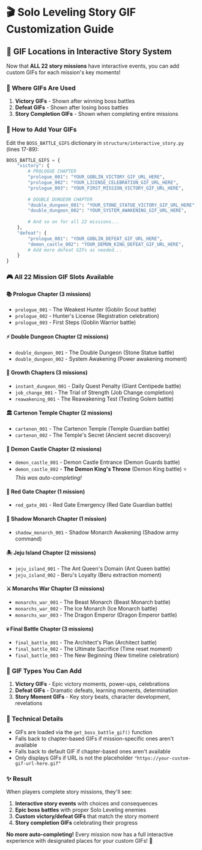 # 🎬 Solo Leveling Story GIF Customization Guide

## 📍 **GIF Locations in Interactive Story System**

Now that **ALL 22 story missions** have interactive events, you can add custom GIFs for each mission's key moments!

### 🎯 **Where GIFs Are Used**

1. **Victory GIFs** - Shown after winning boss battles
2. **Defeat GIFs** - Shown after losing boss battles  
3. **Story Completion GIFs** - Shown when completing entire missions

### 📝 **How to Add Your GIFs**

Edit the `BOSS_BATTLE_GIFS` dictionary in `structure/interactive_story.py` (lines 17-89):

```python
BOSS_BATTLE_GIFS = {
    "victory": {
        # PROLOGUE CHAPTER
        "prologue_001": "YOUR_GOBLIN_VICTORY_GIF_URL_HERE",
        "prologue_002": "YOUR_LICENSE_CELEBRATION_GIF_URL_HERE", 
        "prologue_003": "YOUR_FIRST_MISSION_VICTORY_GIF_URL_HERE",
        
        # DOUBLE DUNGEON CHAPTER  
        "double_dungeon_001": "YOUR_STONE_STATUE_VICTORY_GIF_URL_HERE",
        "double_dungeon_002": "YOUR_SYSTEM_AWAKENING_GIF_URL_HERE",
        
        # And so on for all 22 missions...
    },
    "defeat": {
        "prologue_001": "YOUR_GOBLIN_DEFEAT_GIF_URL_HERE",
        "demon_castle_002": "YOUR_DEMON_KING_DEFEAT_GIF_URL_HERE",
        # Add more defeat GIFs as needed...
    }
}
```

### 🎮 **All 22 Mission GIF Slots Available**

#### **📚 Prologue Chapter (3 missions)**
- `prologue_001` - The Weakest Hunter (Goblin Scout battle)
- `prologue_002` - Hunter's License (Registration celebration)
- `prologue_003` - First Steps (Goblin Warrior battle)

#### **⚡ Double Dungeon Chapter (2 missions)**
- `double_dungeon_001` - The Double Dungeon (Stone Statue battle)
- `double_dungeon_002` - System Awakening (Power awakening moment)

#### **💪 Growth Chapters (3 missions)**
- `instant_dungeon_001` - Daily Quest Penalty (Giant Centipede battle)
- `job_change_001` - The Trial of Strength (Job Change completion)
- `reawakening_001` - The Reawakening Test (Testing Golem battle)

#### **🏛️ Cartenon Temple Chapter (2 missions)**
- `cartenon_001` - The Cartenon Temple (Temple Guardian battle)
- `cartenon_002` - The Temple's Secret (Ancient secret discovery)

#### **🏰 Demon Castle Chapter (2 missions)**
- `demon_castle_001` - Demon Castle Entrance (Demon Guards battle)
- `demon_castle_002` - **The Demon King's Throne** (Demon King battle) ⭐ *This was auto-completing!*

#### **🔴 Red Gate Chapter (1 mission)**
- `red_gate_001` - Red Gate Emergency (Red Gate Guardian battle)

#### **👑 Shadow Monarch Chapter (1 mission)**
- `shadow_monarch_001` - Shadow Monarch Awakening (Shadow army command)

#### **🏝️ Jeju Island Chapter (2 missions)**
- `jeju_island_001` - The Ant Queen's Domain (Ant Queen battle)
- `jeju_island_002` - Beru's Loyalty (Beru extraction moment)

#### **⚔️ Monarchs War Chapter (3 missions)**
- `monarchs_war_001` - The Beast Monarch (Beast Monarch battle)
- `monarchs_war_002` - The Ice Monarch (Ice Monarch battle)
- `monarchs_war_003` - The Dragon Emperor (Dragon Emperor battle)

#### **💀 Final Battle Chapter (3 missions)**
- `final_battle_001` - The Architect's Plan (Architect battle)
- `final_battle_002` - The Ultimate Sacrifice (Time reset moment)
- `final_battle_003` - The New Beginning (New timeline celebration)

### 🎨 **GIF Types You Can Add**

1. **Victory GIFs** - Epic victory moments, power-ups, celebrations
2. **Defeat GIFs** - Dramatic defeats, learning moments, determination
3. **Story Moment GIFs** - Key story beats, character development, revelations

### 🔧 **Technical Details**

- GIFs are loaded via the `get_boss_battle_gif()` function
- Falls back to chapter-based GIFs if mission-specific ones aren't available
- Falls back to default GIF if chapter-based ones aren't available
- Only displays GIFs if URL is not the placeholder `"https://your-custom-gif-url-here.gif"`

### ✨ **Result**

When players complete story missions, they'll see:
1. **Interactive story events** with choices and consequences
2. **Epic boss battles** with proper Solo Leveling enemies
3. **Custom victory/defeat GIFs** that match the story moment
4. **Story completion GIFs** celebrating their progress

**No more auto-completing!** Every mission now has a full interactive experience with designated places for your custom GIFs! 🎉
